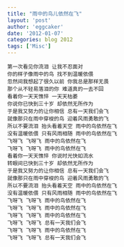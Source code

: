 ```yaml
---
title: "雨中的鸟儿依然在飞" 
layout: 'post'
author: 'eggcaker'
date: '2012-01-07'
categories: blog 2012
tags: ['Misc']
---
```


    
    
    第一次看见你流泪 让我不忍面对  
    你的样子像雨中的鸟 找不到温暖依偎  
    忽然间我想起了很久以前 你我总是那样无畏   
    那个从不轻易落泪的你 难道真的一去不回  
    看着你一天天憔悴 一天天枯萎  
    你说你已快到三十岁 却依然无所作为  
    于是我又努力的让你相信 总有一天我们会飞  
    就像那只在雨中穿梭的鸟 迎着风雨勇敢的飞  
    所以不要流泪 抬头看着天空 雨中的鸟依然在飞  
    没有温暖依偎 只有风雨相随 雨中的鸟依然在飞  
    飞呀飞 飞呀飞 雨中的鸟依然在飞  
    飞呀飞 飞呀飞 雨中的鸟依然在飞  
    看着你一天天憔悴 你说时光快如流水  
    转眼间已快到三十岁 却依然无所作为  
    于是我又努力的让你相信 总有一天我们会飞  
    就像那只在雨中穿梭的鸟 迎着风雨勇敢的飞  
    所以不要流泪 抬头看着天空 雨中的鸟依然在飞   
    没有温暖依偎 只有风雨相随 雨中的鸟依然在飞  
    飞呀飞 飞呀飞 雨中的鸟依然在飞  
    飞呀飞 飞呀飞 雨中的鸟依然在飞  
    飞呀飞 飞呀飞 雨中的鸟依然在飞  
    飞呀飞 飞呀飞 总有一天我们会飞  
    飞呀飞 飞呀飞 雨中的鸟依然在飞  
    飞呀飞 飞呀飞 总有一天我们会飞  
    
    

